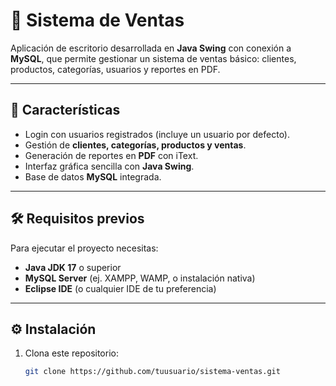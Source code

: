 # 🛒 Sistema de Ventas

Aplicación de escritorio desarrollada en **Java Swing** con conexión a **MySQL**, que permite gestionar un sistema de ventas básico: clientes, productos, categorías, usuarios y reportes en PDF.

---

## 🚀 Características
- Login con usuarios registrados (incluye un usuario por defecto).
- Gestión de **clientes, categorías, productos y ventas**.
- Generación de reportes en **PDF** con iText.
- Interfaz gráfica sencilla con **Java Swing**.
- Base de datos **MySQL** integrada.

---

## 🛠️ Requisitos previos
Para ejecutar el proyecto necesitas:
- **Java JDK 17** o superior  
- **MySQL Server** (ej. XAMPP, WAMP, o instalación nativa)  
- **Eclipse IDE** (o cualquier IDE de tu preferencia)  

---

## ⚙️ Instalación
1. Clona este repositorio:
   ```bash
   git clone https://github.com/tuusuario/sistema-ventas.git

